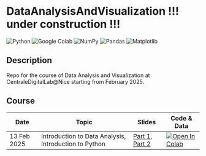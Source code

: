 # DataAnalysisAndVisualization !!! under construction !!!

![Python](https://img.shields.io/badge/python-3670A0?style=for-the-badge&logo=python&logoColor=ffdd54)
![Google Colab](https://img.shields.io/badge/Google%20Colab-%23F9A825.svg?style=for-the-badge&logo=googlecolab&logoColor=white)
![NumPy](https://img.shields.io/badge/numpy-%23013243.svg?style=for-the-badge&logo=numpy&logoColor=white)
![Pandas](https://img.shields.io/badge/pandas-%23150458.svg?style=for-the-badge&logo=pandas&logoColor=white)
![Matplotlib](https://img.shields.io/badge/Matplotlib-%23ffffff.svg?style=for-the-badge&logo=Matplotlib&logoColor=black)

## Description

Repo for the course of Data Analysis and Visualization at CentraleDigitalLab@Nice starting from February 2025.

## Course

| **Date**    | **Topic**                                             | **Slides**                                                                                            | **Code & Data**                                                                                                  |
|-------------|-------------------------------------------------------|-------------------------------------------------------------------------------------------------------|------------------------------------------------------------------------------------------------------------------|
| 13 Feb 2025 | Introduction to Data Analysis, Introduction to Python | [Part 1](slides/1A-introduction_to_data_analysis.pdf), [Part 2](slides/1B-introduction_to_python.pdf) | [![Open In Colab](https://colab.research.google.com/assets/colab-badge.svg)](https://colab.research.google.com/github/deborahdore/DataAnalysisAndVisualization/blob/main/notebook/introduction_to_python.ipynb) |